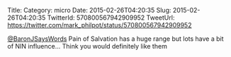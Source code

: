Title: 
Category: micro
Date: 2015-02-26T04:20:35
Slug: 2015-02-26T04:20:35
TwitterId: 570800567942909952
TweetUrl: https://twitter.com/mark_philpot/status/570800567942909952

[@BaronJSaysWords](https://twitter.com/BaronJSaysWords) Pain of Salvation has a huge range but lots have a bit of NIN influence... Think you would definitely like them